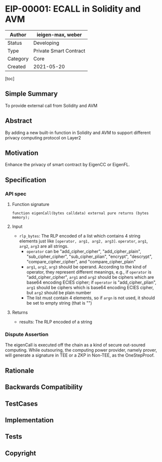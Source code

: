 # EIP-00001: ECALL in Solidity and AVM

| Author   | ieigen-max, weber      |
| -------- | ---------------------- |
| Status   | Developing             |
| Type     | Private Smart Contract |
| Category | Core                   |
| Created  | 2021-05-20             |

[toc]

## Simple Summary

To provide external call from Solidity and AVM

## Abstract

By adding a new built-in function in Solidity and AVM to support different privacy computing protocol on Layer2

## Motivation

Enhance the privacy of smart contract by EigenCC or EigenFL.

## Specification

### API spec
1. Function signature

   ```solidity
   function eigenCall(bytes calldata) external pure returns (bytes memory);
   ```

2. Input

   * `rlp_bytes`: The RLP encoded of a list which contains 4 string elements just like `[operator, arg1, arg2, arg3]`. `operator`, `arg1`, `arg2`, `arg3` are all strings.
      - `operator` can be "add_cipher_cipher", "add_cipher_plain", "sub_cipher_cipher", "sub_cipher_plian", "encrypt", "descrypt", "compare_cipher_cipher", and "compare_cipher_plain"
     - `arg1`, `arg2`, `arg3` should be operand. According to the kind of operator, they represent different meanings, e.g., if `operator` is "add_cipher_cipher", `arg1` and `arg2` should be ciphers which are base64 encoding ECIES cipher; if `operator` is "add_cipher_plian", `arg1` should be ciphers which is base64 encoding ECIES cipher, but `arg2` should be plain number
     - The list must contain 4 elements, so if `argn` is not used, it should be set to empty string (that is "")

3. Returns

   * results: The RLP encoded of a string

### Dispute Assertion
The eigenCall is executed off the chain as a kind of secure out-soured computing. While outsouring, the computing power provider, namely prover, will generate a signature in TEE or a ZKP in Non-TEE, 
as the OneStepProof.

## Rationale

## Backwards Compatibility

## TestCases

## Implementation

## Tests

## Copyright
